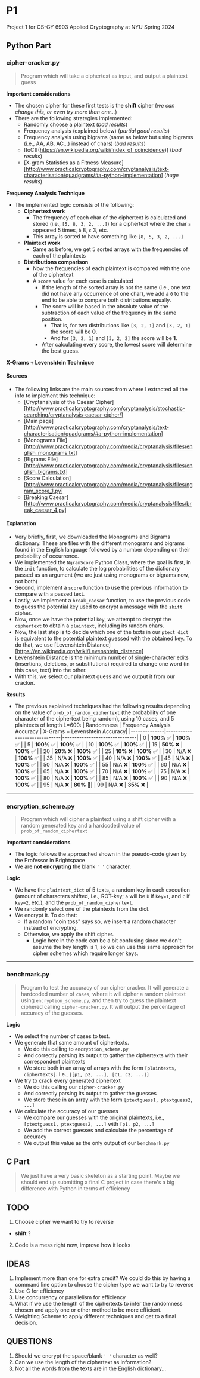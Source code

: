 # P1
Project 1 for CS-GY 6903 Applied Cryptography at NYU Spring 2024

## Python Part
### cipher-cracker.py
> Program which will take a ciphertext as input, and output a plaintext guess

__Important considerations__
- The chosen cipher for these first tests is the __shift__ cipher (_we can change this, or even try more than one..._)
- There are the following strategies implemented:
  - Randomly choose a plaintext (_bad results_)
  - Frequency analysis (explained below) (_partial good results_)
  - Frequency analysis using bigrams (same as below but using bigrams (i.e., AA, AB, AC...) instead of chars) (_bad results_)
  - [IoC][(https://en.wikipedia.org/wiki/Index_of_coincidence)] (_bad results_)
  - [X-gram Statistics as a Fitness Measure][http://www.practicalcryptography.com/cryptanalysis/text-characterisation/quadgrams/#a-python-implementation] (_huge results_)

__Frequency Analysis Technique__
- The implemented logic consists of the following:
  - __Ciphertext work__
    - The frequency of each char of the ciphertext is calculated and stored (i.e., `[5, 8, 3, 2, ...]`) for a ciphertext where the char `a` appeared 5 times, `b` 8, `c` 3, etc.
    - This array is sorted to have something like `[8, 5, 3, 2, ...]`
  - __Plaintext work__
    - Same as before, we get 5 sorted arrays with the frequencies of each of the plaintexts
  - __Distributions comparison__
    - Now the frequencies of each plaintext is compared with the one of the ciphertext
    - A `score` value for each case is calculated
      - If the length of the sorted array is not the same (i.e., one text did not have any occurrence of one char), we add a `0` to the end to be able to compare both distributions equally.
      - The score will be based in the absolute value of the subtraction of each value of the frequency in the same position.
        - That is, for two distributions like `[3, 2, 1]` and `[3, 2, 1]` the score will be __0__.
        - And for  `[3, 2, 1]` and `[3, 2, 2]` the score will be __1__.
      - After calculating every score, the lowest score will determine the best guess.

__X-Grams + Levenshtein Technique__
#### Sources
- The following links are the main sources from where I extracted all the info to implement this technique:
  - [Cryptanalysis of the Caesar Cipher][http://www.practicalcryptography.com/cryptanalysis/stochastic-searching/cryptanalysis-caesar-cipher/]
  - [Main page][http://www.practicalcryptography.com/cryptanalysis/text-characterisation/quadgrams/#a-python-implementation]
  - [Monograms File][http://www.practicalcryptography.com/media/cryptanalysis/files/english_monograms.txt]
  - [Bigrams File][http://www.practicalcryptography.com/media/cryptanalysis/files/english_bigrams.txt]
  - [Score Calculation][http://www.practicalcryptography.com/media/cryptanalysis/files/ngram_score_1.py]
  - [Breaking Caesar][http://www.practicalcryptography.com/media/cryptanalysis/files/break_caesar_4.py]
#### Explanation
- Very briefly, first, we downloaded the Monograms and Bigrams dictionary. These are files with the different monograms and bigrams found in the English language followed by a number depending on their probability of occurrence.
- We implemented the `NgramScore` Python Class, where the goal is first, in the `init` function, to calculate the log probabilities of the dictionary passed as an argument (we are just using monograms or bigrams now, not both)
- Second, implement a `score` function to use the previous information to compare with a passed text.
- Lastly, we implement a `break_caesar` function, to use the previous code to guess the potential key used to encrypt a message with the `shift` cipher.
- Now, once we have the potential `key`, we attempt to decrypt the `ciphertext` to obtain a `plaintext`, including its random chars.
- Now, the last step is to decide which one of the texts in our `ptext_dict` is equivalent to the potential plaintext guessed with the obtained key. To do that, we use [Levenshtein Distance][https://en.wikipedia.org/wiki/Levenshtein_distance]
- Levenshtein Distance is the minimum number of single-character edits (insertions, deletions, or substitutions) required to change one word (in this case, text) into the other.
- With this, we select our plaintext guess and we output it from our cracker.

__Results__
- The previous explained techniques had the following results depending on the value of `prob_of_random_ciphertext` (the probability of one character of the ciphertext being random), using 10 cases, and 5 plaintexts of length L=600:
  | Randomness   | Frequency Analysis Accuracy  | X-Grams + Levenshtein Accuracy|
  |--------------|------------------------------|-------------------------------|
  | 0            | __100%__ :white_check_mark:  | __100%__ :white_check_mark:   |
  | 5            | __100%__ :white_check_mark:  | __100%__ :white_check_mark:   |
  | 10           | __100%__ :white_check_mark:  | __100%__ :white_check_mark:   |
  | 15           | __50%__ :x:                  | __100%__ :white_check_mark:   |
  | 20           | __20%__ :x:                  | __100%__ :white_check_mark:   |
  | 25           | __10%__ :x:                  | __100%__ :white_check_mark:   |
  | 30           | N/A :x:                      | __100%__ :white_check_mark:   |
  | 35           | N/A :x:                      | __100%__ :white_check_mark:   |
  | 40           | N/A :x:                      | __100%__ :white_check_mark:   |
  | 45           | N/A :x:                      | __100%__ :white_check_mark:   |
  | 50           | N/A :x:                      | __100%__ :white_check_mark:   |
  | 55           | N/A :x:                      | __100%__ :white_check_mark:   |
  | 60           | N/A :x:                      | __100%__ :white_check_mark:   |
  | 65           | N/A :x:                      | __100%__ :white_check_mark:   |
  | 70           | N/A :x:                      | __100%__ :white_check_mark:   |
  | 75           | N/A :x:                      | __100%__ :white_check_mark:   |
  | 80           | N/A :x:                      | __100%__ :white_check_mark:   |
  | 85           | N/A :x:                      | __100%__ :white_check_mark:   |
  | 90           | N/A :x:                      | __100%__ :white_check_mark:   |
  | 95           | N/A :x:                      | __80%__ :small_orange_diamond:|
  | 99           | N/A :x:                      | __35%__ :x:                   |

---
### encryption_scheme.py
> Program which will cipher a plaintext using a shift cipher with a random generated key and a hardcoded value of `prob_of_random_ciphertext`

__Important considerations__
- The logic follows the approached shown in the pseudo-code given by the Professor in Brightspace
- We are __not encrypting__ the blank `' '` character.

__Logic__
- We have the `plaintext_dict` of 5 texts, a random key in each execution (amount of characters shifted, i.e., ROT-key; `a` will be `b` if `key=1`, and `c` if `key=2`, etc.), and the `prob_of_random_ciphertext`.
- We randomly select one of the plaintexts from the dict.
- We encrypt it. To do that:
  - If a random "coin toss" says so, we insert a random character instead of encrypting.
  - Otherwise, we apply the shift cipher.
    - Logic here in the code can be a bit confusing since we don't assume the key length is 1, so we can use this same approach for cipher schemes which require longer keys.
---
### benchmark.py
> Program to test the accuracy of our cipher cracker. It will generate a hardcoded number of `cases`, where it will cipher a random plaintext using `encryption_scheme.py`, and then try to guess the plaintext ciphered calling `cipher-cracker.py`. It will output the percentage of accuracy of the guesses.

__Logic__
- We select the number of cases to test.
- We generate that same amount of ciphertexts.
  - We do this calling to `encryption_scheme.py`
  - And correctly parsing its output to gather the ciphertexts with their correspondent plaintexts
  - We store both in an array of arrays with the form `[plaintexts, ciphertexts]`. I.e., `[[p1, p2, ...], [c1, c2, ...]]`
- We try to crack every generated ciphertext
  - We do this calling our `cipher-cracker.py`
  - And correctly parsing its output to gather the guesses
  - We store these in an array with the form `[ptextguess1, ptextguess2, ...]`
- We calculate the accuracy of our guesses
  - We compare our guesses with the original plaintexts, i.e., `[ptextguess1, ptextguess2, ...]` with `[p1, p2, ...]`
  - We add the correct guesses and calculate the percentage of accuracy
  - We output this value as the only output of our `benchmark.py`

## C Part
> We just have a very basic skeleton as a starting point.
> Maybe we should end up submitting a final C project in case there's a big difference with Python in terms of efficiency

## TODO
1. Choose cipher we want to try to reverse
  * __shift__ ?
2. Code is a mess right now, improve how it looks

## IDEAS
1. Implement more than one for extra credit? We could do this by having a command line option to choose the cipher type we want to try to reverse
2. Use C for efficiency
3. Use concurrency or parallelism for efficiency
4. What if we use the length of the ciphertexts to infer the randomness chosen and apply one or other method to be more efficient.
5. Weighting Scheme to apply different techniques and get to a final decision.

## QUESTIONS
1. Should we encrypt the space/blank `' '` character as well?
2. Can we use the length of the ciphertext as information?
3. Not all the words from the texts are in the English dictionary...
